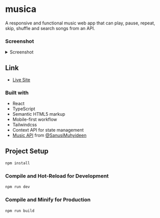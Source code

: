 # musica
A responsive and functional music web app that can play, pause, repeat, skip, shuffle and search songs from an API.


### Screenshot

<details>
<summary>Screenshot</summary>
![Screenshot of project](./musica.PNG)
</details>


## Link

- [Live Site](https://tito-musica.onrender.com/)


### Built with

- React
- TypeScript
- Semantic HTML5 markup
- Mobile-first workflow
- Tailwindcss
- Context API for state management
- [Music API](https://musica-api.onrender.com) from [@SanusiMuhyideen](https://twitter.com/SanusiMuhyideen)



## Project Setup

```sh
npm install
```

### Compile and Hot-Reload for Development

```sh
npm run dev
```

### Compile and Minify for Production

```sh
npm run build
```
